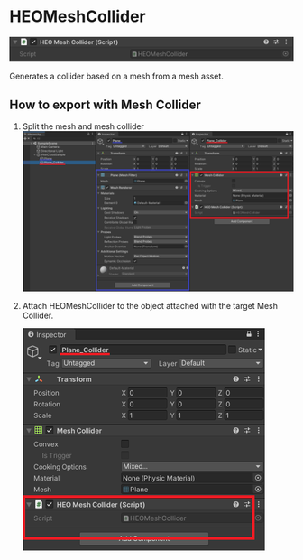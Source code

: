 # HEOMeshCollider
![](img/HEOMeshCollider.png)

Generates a collider based on a mesh from a mesh asset.  

## How to export with Mesh Collider
1. Split the mesh and mesh collider
    ![meshcollider_separate](img/meshcollider_separate.png)
   
2. Attach HEOMeshCollider to the object attached with the target Mesh Collider.

    ![attach_heomeshcollider](img/attach_heomeshcollider.png)